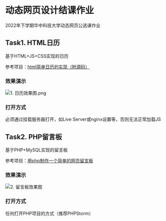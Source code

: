 # 动态网页设计结课作业

2022年下学期华中科技大学动态网页公选课作业

## Task1. HTML日历

基于HTML+JS+CSS实现的日历

参考项目：[html简单日历的实现（附源码）](https://www.php.cn/div-tutorial-451960.html)

### 效果演示

![1. 日历效果图.png](https://picgo-1308055782.cos.ap-chengdu.myqcloud.com/typora-bed/202212211810930.png)

### 打开方式

必须通过挂载服务器打开，如Live Server或nginx设置等，否则无法正常加载JS

## Task2. PHP留言板

基于PHP+MySQL实现的留言板

参考项目：[用php制作一个简单的网页留言板](https://blog.csdn.net/qq_43077318/article/details/107414733)

### 效果演示

![2. 留言板效果图](https://picgo-1308055782.cos.ap-chengdu.myqcloud.com/typora-bed/202212211810402.png)

### 打开方式

任何打开PHP项目的方式（推荐PHPStorm）
